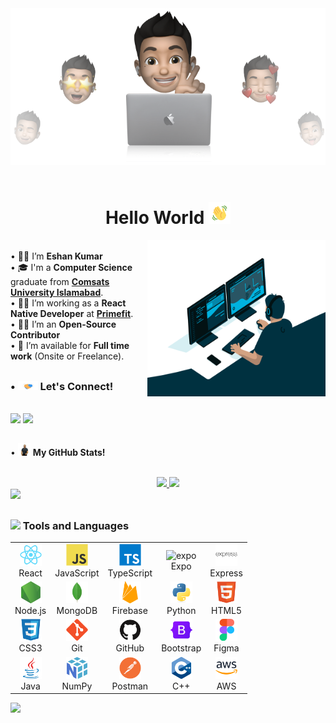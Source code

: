 <!--About myself!-->
<div align="center">  
  <img src="Images/cover-photo.png"> 
</div>  
</br> 

<div align="center">  
  <h1> Hello World
    <img src="Images/shake-hand.gif" width="35px"> 
  </h1>
</div>

<div align="left">
  <img align="right" height="250" width="285" src="Images/coding-boy.gif"> <br>
  • 👨‍🎓 I’m <b>Eshan Kumar</b><br>
  • 🎓 I'm a <b>Computer Science</b> graduate from <a href="https://www.comsats.edu.pk/"><b>Comsats University Islamabad</b></a>.<br>
  • 👨‍💻 I’m working as a <b>React Native Developer</b> at <a href="https://primefit.ae/" target="_blank"><b>Primefit</b></a>.<br>
  • 👨‍🏫 I’m an <b>Open-Source Contributor</b><br>
  • 🌱 I’m available for <b>Full time work</b> (Onsite or Freelance). <br>
</div>

##

<!--Social Media Links!-->
<div>
  <h3> • <img src="Images/shakehand.gif" width="32">  <b> Let's Connect! </b> </h3> <br>
  <a href="https://linkedin.com/in/the-eshan-kumar/"><img src="https://img.icons8.com/fluent/48/000000/linkedin.png"/></a>
  <a href="https://www.instagram.com/eshandhankani/"><img src="https://img.icons8.com/fluent/48/000000/instagram-new.png"/></a>
</div>

##

<!--Github stats!-->
<p> • <img src="Images/github-stats.gif" width="20">  <b> My GitHub Stats! </b> </p> <br>

<div align="center">

  <a href="https://github.com/EshanDhankani/github-readme-stats">
    <img height="185em" src="https://github-readme-stats.vercel.app/api?username=EshanDhankani&show_icons=true&include_all_commits=true&count_private=true&title_color=ffffff&icon_color=0969da&text_color=ffffff&bg_color=ffffff,000000,2234AE&hide_border=true"/>
  </a>
  
  <a href="https://github.com/EshanDhankani/github-readme-stats">
    <img height="185em" src="https://github-readme-stats.vercel.app/api/top-langs/?username=EshanDhankani&layout=compact&langs_count=7&title_color=ffffff&icon_color=0969da&text_color=ffffff&bg_color=ffffff,000000,2234AE&hide_border=true"/>
  </a>

</div>

<img src="https://readme-typing-svg.herokuapp.com?font=Open+Sans&color=F0E68C&width=500&lines=These+are+my+GitHub+stats..">

##

<!--Used Languages and tools!-->
<h3> <img src="https://media2.giphy.com/media/QssGEmpkyEOhBCb7e1/giphy.gif?cid=ecf05e47a0n3gi1bfqntqmob8g9aid1oyj2wr3ds3mg700bl&rid=giphy.gif" width="20px"> Tools and Languages </h3>

<table>
  <tr>
    <td align="center"><img src="https://raw.githubusercontent.com/devicons/devicon/master/icons/react/react-original.svg" title="React" alt="react" width="35" height="35"/><br/>React</td>
    <td align="center"><img src="https://raw.githubusercontent.com/devicons/devicon/master/icons/javascript/javascript-original.svg" title="JavaScript" alt="javascript" width="35" height="35"/><br/>JavaScript</td>
    <td align="center"><img src="https://raw.githubusercontent.com/devicons/devicon/master/icons/typescript/typescript-original.svg" title="TypeScript" alt="typescript" width="35" height="35"/><br/>TypeScript</td>
    <td align="center"><img src="https://www.svgrepo.com/show/330397/expo.svg" title="Expo" alt="expo" width="35" height="35"/><br/>Expo</td>
    <td align="center"><img src="https://raw.githubusercontent.com/devicons/devicon/master/icons/express/express-original-wordmark.svg" title="Express.js" alt="express" width="35" height="35"/><br/>Express</td>
  </tr>
  <tr>
    <td align="center"><img src="https://raw.githubusercontent.com/devicons/devicon/master/icons/nodejs/nodejs-original.svg" title="Node.js" alt="nodejs" width="35" height="35"/><br/>Node.js</td>
    <td align="center"><img src="https://raw.githubusercontent.com/devicons/devicon/master/icons/mongodb/mongodb-original.svg" title="MongoDB" alt="mongodb" width="35" height="35"/><br/>MongoDB</td>
    <td align="center"><img src="https://raw.githubusercontent.com/devicons/devicon/master/icons/firebase/firebase-plain.svg" title="Firebase" alt="firebase" width="35" height="35"/><br/>Firebase</td>
    <td align="center"><img src="https://raw.githubusercontent.com/devicons/devicon/master/icons/python/python-original.svg" title="Python" alt="python" width="35" height="35"/><br/>Python</td>
    <td align="center"><img src="https://raw.githubusercontent.com/devicons/devicon/master/icons/html5/html5-original.svg" title="HTML5" alt="html5" width="35" height="35"/><br/>HTML5</td>
  </tr>
  <tr>
    <td align="center"><img src="https://raw.githubusercontent.com/devicons/devicon/master/icons/css3/css3-original.svg" title="CSS3" alt="css3" width="35" height="35"/><br/>CSS3</td>
    <td align="center"><img src="https://raw.githubusercontent.com/devicons/devicon/master/icons/git/git-original.svg" title="Git" alt="git" width="35" height="35"/><br/>Git</td>
    <td align="center"><img src="https://raw.githubusercontent.com/devicons/devicon/master/icons/github/github-original.svg" title="GitHub" alt="github" width="35" height="35"/><br/>GitHub</td>
    <td align="center"><img src="https://raw.githubusercontent.com/devicons/devicon/master/icons/bootstrap/bootstrap-original.svg" title="Bootstrap" alt="bootstrap" width="35" height="35"/><br/>Bootstrap</td>
    <td align="center"><img src="https://raw.githubusercontent.com/devicons/devicon/master/icons/figma/figma-original.svg" title="Figma" alt="figma" width="35" height="35"/><br/>Figma</td>
  </tr>
  <tr>
    <td align="center"><img src="https://raw.githubusercontent.com/devicons/devicon/master/icons/java/java-original.svg" title="Java" alt="java" width="35" height="35"/><br/>Java</td>
    <td align="center"><img src="https://raw.githubusercontent.com/devicons/devicon/master/icons/numpy/numpy-original.svg" title="NumPy" alt="numpy" width="35" height="35"/><br/>NumPy</td>
    <td align="center"><img src="https://raw.githubusercontent.com/devicons/devicon/master/icons/postman/postman-original.svg" title="Postman" alt="postman" width="35" height="35"/><br/>Postman</td>
    <td align="center"><img src="https://raw.githubusercontent.com/devicons/devicon/master/icons/cplusplus/cplusplus-original.svg" title="C++" alt="cplusplus" width="35" height="35"/><br/>C++</td>
    <td align="center"><img src="https://raw.githubusercontent.com/devicons/devicon/master/icons/amazonwebservices/amazonwebservices-original-wordmark.svg" title="AWS" alt="aws" width="35" height="35"/><br/>AWS</td>
  </tr>
</table>

<img src="https://readme-typing-svg.herokuapp.com?font=Open+Sans&color=61DBFB&width=500&lines=These+are+the+tools+that+I+am+working+with..">
